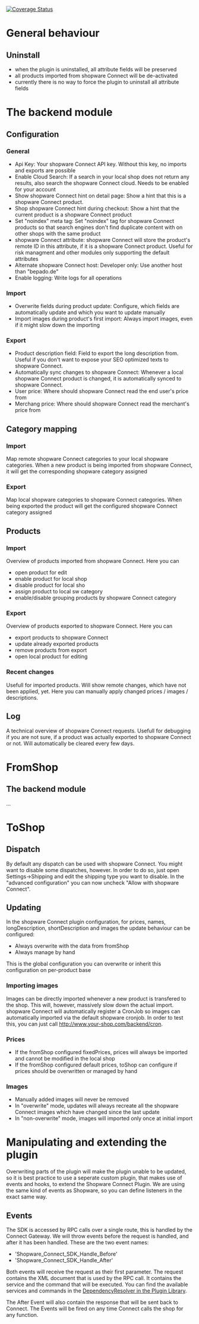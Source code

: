 [![Coverage Status](https://coveralls.io/repos/github/shopware/SwagConnect/badge.svg?branch=master)](https://coveralls.io/github/shopware/SwagConnect?branch=master)

# General behaviour

## Uninstall

 - when the plugin is uninstalled, all attribute fields will be preserved
 - all products imported from shopware Connect will be de-activated
 - currently there is no way to force the plugin to uninstall all attribute fields

# The backend module

## Configuration
### General
* Api Key: Your shopware Connect API key. Without this key, no imports and exports are possible
* Enable Cloud Search: If a search in your local shop does not return any results, also search the shopware Connect cloud. Needs to be enabled for your account
* Show shopware Connect hint on detail page: Show a hint that this is a shopware Connect product.
* Shop shopware Connect hint during checkout: Show a hint that the current product is a shopware Connect product
* Set "noindex" meta tag: Set "noindex" tag for shopware Connect products so that search engines don't find duplicate content with on other shops with the same product
* shopware Connect attribute: shopware Connect will store the product's remote ID in this attribute, if it is a shopware Connect product. Useful for risk managment and other modules only supporting the default attributes
* Alternate shopware Connect host: Developer only: Use another host than "bepado.de"
* Enable logging: Write logs for all operations
### Import
* Overwrite fields during product update: Configure, which fields are automatically update and which you want to update manually
* Import images during product's first import: Always import images, even if it might slow down the importing
### Export
* Product description field: Field to export the long description from. Useful if you don't want to expose your SEO optimized texts to shopware Connect.
* Automatically sync changes to shopware Connect: Whenever a local shopware Connect product is changed, it is automatically synced to shopware Connect.
* User price: Where should shopware Connect read the end user's price from
* Merchang price: Where should shopware Connect read the merchant's price from


## Category mapping
### Import
Map remote shopware Connect categories to your local shopware categories. When a new product is being imported from shopware Connect, it will get the corresponding shopware category assigned
### Export
Map local shopware categories to shopware Connect categories. When being exported the product will get the configured shopware Connect category assigned
## Products
### Import
Overview of products imported from shopware Connect. Here you can
 * open product for edit
 * enable product for local shop
 * disable product for local sho
 * assign product to local sw category
 * enable/disable grouping products by shopware Connect category
### Export
Overview of products exported to shopware Connect. Here you can
 * export products to shopware Connect
 * update already exported products
 * remove products from export
 * open local product for editing
### Recent changes
Usefull for imported products. Will show remote changes, which have not been applied, yet. Here you can manually apply changed prices / images / descriptions.
## Log
A technical overview of shopware Connect requests. Usefull for debugging if you are not sure, if a product was actually exported to shopware Connect or not. Will automatically be cleared every few days.



# FromShop
## The backend module

...

# ToShop
## Dispatch
By default any dispatch can be used with shopware Connect. You might want to disable some dispatches, however. In order to do so, just open Settings->Shipping and edit the shipping type you want to disable.
In the "advanced configuration" you can now uncheck "Allow with shopware Connect".

## Updating
In the shopware Connect plugin configuration, for prices, names, longDescription, shortDescription and images the update behaviour can be configured:

 - Always overwrite with the data from fromShop
 - Always manage by hand

This is the global configuration you can overwrite or inherit this configuration on per-product base

### Importing images
Images can be directly imported whenever a new product is transfered to the shop. This will, however, massively slow down the actual import.
shopware Connect will automatically register a CronJob so images can automatically imported via the default shopware cronjob. In order to test this, you can just call http://www.your-shop.com/backend/cron.

### Prices

- If the fromShop configured fixedPrices, prices will always be imported and cannot be modified in the local shop
- If the fromShop configured default prices, toShop can configure if prices should be overwritten or managed by hand

### Images 

- Manually added images will never be removed
- In "overwrite" mode, updates will always recreate all the shopware Connect images which have changed since the last update
- In "non-overwrite" mode, images will imported only once at initial import

# Manipulating and extending the plugin

Overwriting parts of the plugin will make the plugin unable to be updated, so it is best practice to use a seperate custom plugin, that makes use of events and hooks, to extend the Shopware Connect Plugin. We are using the same kind of events as Shopware, so you can define listeners in the exact same way.

## Events

The SDK is accessed by RPC calls over a single route, this is handled by the Connect Gateway. We will throw events before the request is handled, and after it has been handled. These are the two event names:

- 'Shopware_Connect_SDK_Handle_Before'
- 'Shopware_Connect_SDK_Handle_After'

Both events will receive the request as their first parameter. The request contains the XML document that is used by the RPC call. It contains the service and the command that will be executed. You can find the available services and commands in the [DependencyResolver in the Plugin Library](https://github.com/shopware/SwagConnect/blob/master/Library/Shopware/Connect/DependencyResolver.php#L267).

The After Event will also contain the response that will be sent back to Connect. The Events will be fired on any time Connect calls the shop for any function.